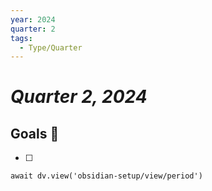 ```yaml
---
year: 2024
quarter: 2
tags:
  - Type/Quarter
---
```


# _Quarter 2, 2024_

## Goals 🎯

- [ ] 

```dataviewjs
await dv.view('obsidian-setup/view/period')
```